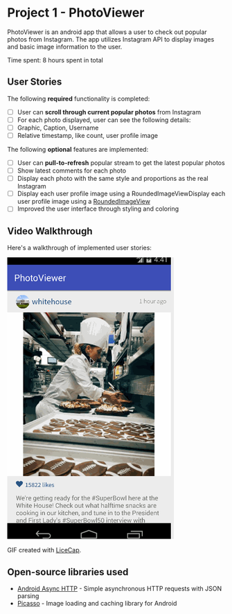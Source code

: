 # Project 1 - PhotoViewer

PhotoViewer is an android app that allows a user to check out popular photos from Instagram. The app utilizes Instagram API to display images and basic image information to the user.

Time spent: 8 hours spent in total

## User Stories

The following **required** functionality is completed:

* [ ] User can **scroll through current popular photos** from Instagram
* [ ] For each photo displayed, user can see the following details:
* [ ] Graphic, Caption, Username
* [ ] Relative timestamp, like count, user profile image

The following **optional** features are implemented:

* [ ] User can **pull-to-refresh** popular stream to get the latest popular photos
* [ ] Show latest comments for each photo
* [ ] Display each photo with the same style and proportions as the real Instagram
* [ ] Display each user profile image using a RoundedImageViewDisplay each user profile image using a [RoundedImageView](https://github.com/vinc3m1/RoundedImageView)
* [ ] Improved the user interface through styling and coloring

## Video Walkthrough

Here's a walkthrough of implemented user stories:

<img src='https://github.com/larryshijiawei/PhotoViewer/blob/master/demo.gif' title='Video Walkthrough' width='' alt='Video Walkthrough' />

GIF created with [LiceCap](http://www.cockos.com/licecap/).

## Open-source libraries used

- [Android Async HTTP](https://github.com/loopj/android-async-http) - Simple asynchronous HTTP requests with JSON parsing
- [Picasso](http://square.github.io/picasso/) - Image loading and caching library for Android


